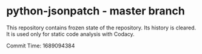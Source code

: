 # python-jsonpatch - master branch

This repository contains frozen state of the repository.
Its history is cleared. It is used only for static code
analysis with Codacy.

Commit Time: 1689094384